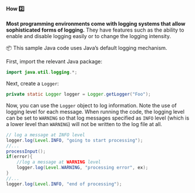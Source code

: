 <div id="title">

#### How :two:

</div>

<div id="body">

**Most programming environments come with logging systems that allow sophisticated forms of logging.** They have features such as the ability to enable and disable logging easily or to change the logging <tooltip content="how much information to record">intensity</tooltip>.

<tip-box>

:package: This sample Java code uses Java’s default logging mechanism. 

First, import the relevant Java package:
```java
import java.util.logging.*;
```

Next, create a `Logger`:
```java
private static Logger logger = Logger.getLogger("Foo");
```

Now, you can use the `Logger` object to log information. Note the use of <popover content="`INFO`, `WARNING` etc.">logging level</popover>  for each message. When running the code, the logging level can be set to `WARNING` so that log messages specified as `INFO` level (which is a lower level than `WARNING`) will not be written to the log file at all.

```java
// log a message at INFO level
logger.log(Level.INFO, "going to start processing");
//...
processInput();
if(error){
    //log a message at WARNING level
    logger.log(Level.WARNING, "processing error", ex);
}
//...
logger.log(Level.INFO, "end of processing");
```
</tip-box>

</div>

<div id="extras">
  <include src="resources.md" />
</div>